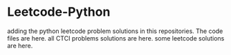 # Leetcode-Python
adding the python leetcode problem solutions in this repositories. 
The code files are here.
all CTCI problems solutions are here.
some leetcode solutions are here.































































































































































































































































































































































































































































































